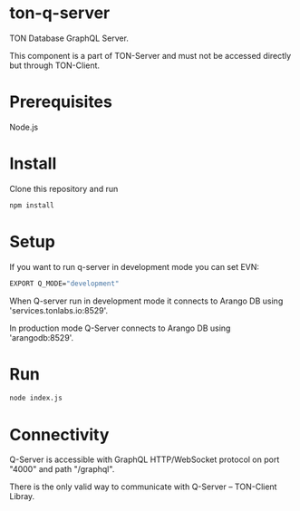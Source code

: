 # ton-q-server
TON Database GraphQL Server.

This component is a part of TON-Server and must not be accessed directly but through TON-Client.

# Prerequisites

Node.js

# Install

Clone this repository and run
```bash
npm install
```

# Setup
 
 If you want to run q-server in development mode you can set EVN:
 ```bash
 EXPORT Q_MODE="development"
 ```
 
 When Q-server run in development mode it connects to Arango DB using 'services.tonlabs.io:8529'.
 
 In production mode Q-Server connects to Arango DB using 'arangodb:8529'.
 
# Run

```bash
node index.js
```

# Connectivity

Q-Server is accessible with GraphQL HTTP/WebSocket protocol on port "4000" and path "/graphql".

There is the only valid way to communicate with Q-Server – TON-Client Libray.
